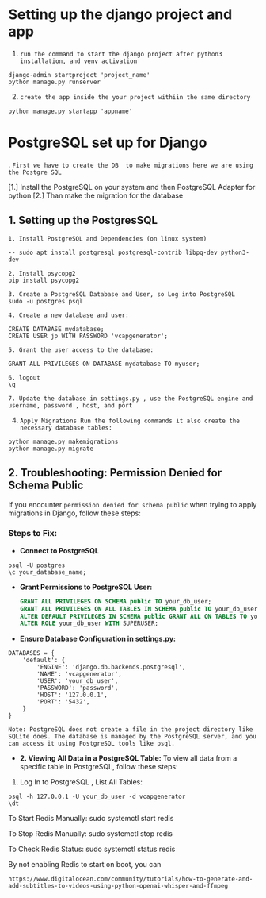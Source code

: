 # Setting up the django project and app 

1. `run the command to start the django project after python3 installation, and venv activation`

``` 
django-admin startproject 'project_name' 
python manage.py runserver
```

2. `create the app inside the your project withiin the same directory`

```
python manage.py startapp 'appname'

```


# PostgreSQL set up for Django

. `First we have to create the DB  to make migrations here we are using the Postgre SQL`

[1.] Install the PostgreSQL on your system and then PostgreSQL Adapter for python 
[2.] Than make the migration for the database

## 1. Setting up the PostgresSQL
```
1. Install PostgreSQL and Dependencies (on linux system)

-- sudo apt install postgresql postgresql-contrib libpq-dev python3-dev

2. Install psycopg2
pip install psycopg2

3. Create a PostgreSQL Database and User, so Log into PostgreSQL
sudo -u postgres psql

4. Create a new database and user:

CREATE DATABASE mydatabase;
CREATE USER jp WITH PASSWORD 'vcapgenerator';

5. Grant the user access to the database:

GRANT ALL PRIVILEGES ON DATABASE mydatabase TO myuser;

6. logout
\q

7. Update the database in settings.py , use the PostgreSQL engine and username, password , host, and port
```
4.  `Apply Migrations Run the following commands it also create the necessary database tables:`

```
python manage.py makemigrations
python manage.py migrate
```

## 2. Troubleshooting: Permission Denied for Schema Public

If you encounter `permission denied for schema public` when trying to apply migrations in Django, follow these steps:

### Steps to Fix:

- **Connect to PostgreSQL**

```
psql -U postgres
\c your_database_name;

```

- **Grant Permissions to PostgreSQL User:**

  ```sql
  GRANT ALL PRIVILEGES ON SCHEMA public TO your_db_user;
  GRANT ALL PRIVILEGES ON ALL TABLES IN SCHEMA public TO your_db_user;
  ALTER DEFAULT PRIVILEGES IN SCHEMA public GRANT ALL ON TABLES TO your_db_user;
  ALTER ROLE your_db_user WITH SUPERUSER;

- **Ensure Database Configuration in settings.py:**  

```
DATABASES = {
    'default': {
        'ENGINE': 'django.db.backends.postgresql',
        'NAME': 'vcapgenerator',
        'USER': 'your_db_user',
        'PASSWORD': 'password',
        'HOST': '127.0.0.1',
        'PORT': '5432',
    }
}
```

```
Note: PostgreSQL does not create a file in the project directory like SQLite does. The database is managed by the PostgreSQL server, and you can access it using PostgreSQL tools like psql.
```


- **2. Viewing All Data in a PostgreSQL Table:**
To view all data from a specific table in PostgreSQL, follow these steps:

1. Log In to PostgreSQL , List All Tables:
```
psql -h 127.0.0.1 -U your_db_user -d vcapgenerator
\dt

```


To Start Redis Manually:
sudo systemctl start redis

To Stop Redis Manually:
sudo systemctl stop redis

To Check Redis Status:
sudo systemctl status redis

By not enabling Redis to start on boot, you can

```
https://www.digitalocean.com/community/tutorials/how-to-generate-and-add-subtitles-to-videos-using-python-openai-whisper-and-ffmpeg

```